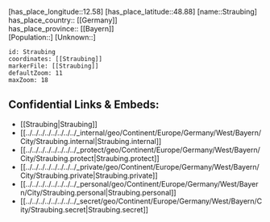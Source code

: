 ﻿---
location: [48.88,12.58] 
mapzoom: [7,12] 
mapmarker: city 
type: City
tags:
- geo/City


SpocWebEntityId: 34612
isDeleted: false
confidential: public

---
[has_place_longitude::12.58] 
[has_place_latitude::48.88] 
[name::Straubing] 
has_place_country:: [[Germany]]  
has_place_province:: [[Bayern]]  
[Population::] 
[Unknown::] 


```leaflet
id: Straubing
coordinates: [[Straubing]] 
markerFile: [[Straubing]] 
defaultZoom: 11 
maxZoom: 18
```


## Confidential Links & Embeds: 
- [[Straubing|Straubing]]  
- [[../../../../../../../../_internal/geo/Continent/Europe/Germany/West/Bayern/City/Straubing.internal|Straubing.internal]] 
- [[../../../../../../../../_protect/geo/Continent/Europe/Germany/West/Bayern/City/Straubing.protect|Straubing.protect]] 
- [[../../../../../../../../_private/geo/Continent/Europe/Germany/West/Bayern/City/Straubing.private|Straubing.private]] 
- [[../../../../../../../../_personal/geo/Continent/Europe/Germany/West/Bayern/City/Straubing.personal|Straubing.personal]] 
- [[../../../../../../../../_secret/geo/Continent/Europe/Germany/West/Bayern/City/Straubing.secret|Straubing.secret]] 
